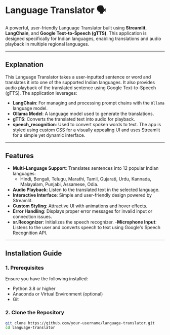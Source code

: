 # Language Translator 🗣️

A powerful, user-friendly Language Translator built using **Streamlit**, **LangChain**, and **Google Text-to-Speech (gTTS)**. This application is designed specifically for Indian languages, enabling translations and audio playback in multiple regional languages.

---

## **Explanation**

This Language Translator takes a user-inputted sentence or word and translates it into one of the supported Indian languages. It also provides audio playback of the translated sentence using Google Text-to-Speech (gTTS). The application leverages:

- **LangChain**: For managing and processing prompt chains with the `Ollama` language model.
- **Ollama Model**: A language model used to generate the translations.
- **gTTS**: Converts the translated text into audio for playback.
- **speech_recognition**: Used to convert spoken words to text.
The app is styled using custom CSS for a visually appealing UI and uses Streamlit for a simple yet dynamic interface.

---

## **Features**

- **Multi-Language Support**: Translates sentences into 12 popular Indian languages:
  - Hindi, Bengali, Telugu, Marathi, Tamil, Gujarati, Urdu, Kannada, Malayalam, Punjabi, Assamese, Odia.
- **Audio Playback**: Listen to the translated text in the selected language.
- **Interactive Interface**: Simple and user-friendly design powered by Streamlit.
- **Custom Styling**: Attractive UI with animations and hover effects.
- **Error Handling**: Displays proper error messages for invalid input or connection issues.
- **sr.Recognizer**: Initializes the speech recognizer.
-**Microphone Input**: Listens to the user and converts speech to text using Google's Speech Recognition API.
---

## **Installation Guide**

### **1. Prerequisites**
Ensure you have the following installed:
- Python 3.8 or higher
- Anaconda or Virtual Environment (optional)
- Git

### **2. Clone the Repository**
```bash
git clone https://github.com/your-username/language-translator.git
cd language-translator

